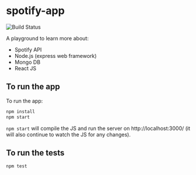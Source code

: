 # spotify-app

![Build Status](https://codeship.com/projects/83a0a150-f9a3-0132-893e-228d89dce612/status?branch=master)

A playground to learn more about:

* Spotify API
* Node.js (express web framework)
* Mongo DB
* React JS

## To run the app

To run the app:

```sh
npm install
npm start
```

`npm start` will compile the JS and run the server on http://localhost:3000/ (it will also continue to watch the JS for any changes).

## To run the tests

```sh
npm test
```
